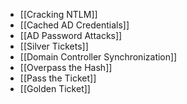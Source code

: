 
- [[Cracking NTLM]]
- [[Cached AD Credentials]]
- [[AD Password Attacks]]
- [[Silver Tickets]]
- [[Domain Controller Synchronization]]
- [[Overpass the Hash]]
- [[Pass the Ticket]]
- [[Golden Ticket]]
